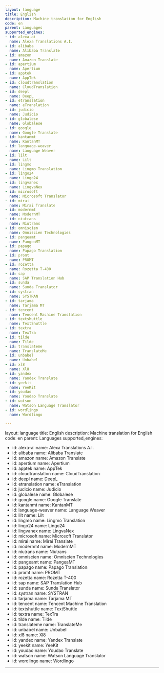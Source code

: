 ```yaml
---
layout: language
title: English
description: Machine translation for English
code: en
parent: Languages
supported_engines:
- id: alexa-ai
  name: Alexa Translations A.I.
- id: alibaba
  name: Alibaba Translate
- id: amazon
  name: Amazon Translate
- id: apertium
  name: Apertium
- id: apptek
  name: AppTek
- id: cloudtranslation
  name: CloudTranslation
- id: deepl
  name: DeepL
- id: etranslation
  name: eTranslation
- id: judicio
  name: Judicio
- id: globalese
  name: Globalese
- id: google
  name: Google Translate
- id: kantanmt
  name: KantanMT
- id: language-weaver
  name: Language Weaver
- id: lilt
  name: Lilt
- id: lingmo
  name: Lingmo Translation
- id: lingo24
  name: Lingo24
- id: lingvanex
  name: LingvaNex
- id: microsoft
  name: Microsoft Translator
- id: mirai
  name: Mirai Translate
- id: modernmt
  name: ModernMT
- id: niutrans
  name: Niutrans
- id: omniscien
  name: Omniscien Technologies
- id: pangeamt
  name: PangeaMT
- id: papago
  name: Papago Translation
- id: promt
  name: PROMT
- id: rozetta
  name: Rozetta T-400
- id: sap
  name: SAP Translation Hub
- id: sunda
  name: Sunda Translator
- id: systran
  name: SYSTRAN
- id: tarjama
  name: Tarjama MT
- id: tencent
  name: Tencent Machine Translation
- id: textshuttle
  name: TextShuttle
- id: textra
  name: TexTra
- id: tilde
  name: Tilde
- id: translateme
  name: TranslateMe
- id: unbabel
  name: Unbabel
- id: xl8
  name: Xl8
- id: yandex
  name: Yandex Translate
- id: yeekit
  name: YeeKit
- id: youdao
  name: Youdao Translate
- id: watson
  name: Watson Language Translator
- id: wordlingo
  name: Wordlingo

---
```


layout: language
title: English
description: Machine translation for English
code: en
parent: Languages
supported_engines:
- id: alexa-ai
  name: Alexa Translations A.I.
- id: alibaba
  name: Alibaba Translate
- id: amazon
  name: Amazon Translate
- id: apertium
  name: Apertium
- id: apptek
  name: AppTek
- id: cloudtranslation
  name: CloudTranslation
- id: deepl
  name: DeepL
- id: etranslation
  name: eTranslation
- id: judicio
  name: Judicio
- id: globalese
  name: Globalese
- id: google
  name: Google Translate
- id: kantanmt
  name: KantanMT
- id: language-weaver
  name: Language Weaver
- id: lilt
  name: Lilt
- id: lingmo
  name: Lingmo Translation
- id: lingo24
  name: Lingo24
- id: lingvanex
  name: LingvaNex
- id: microsoft
  name: Microsoft Translator
- id: mirai
  name: Mirai Translate
- id: modernmt
  name: ModernMT
- id: niutrans
  name: Niutrans
- id: omniscien
  name: Omniscien Technologies
- id: pangeamt
  name: PangeaMT
- id: papago
  name: Papago Translation
- id: promt
  name: PROMT
- id: rozetta
  name: Rozetta T-400
- id: sap
  name: SAP Translation Hub
- id: sunda
  name: Sunda Translator
- id: systran
  name: SYSTRAN
- id: tarjama
  name: Tarjama MT
- id: tencent
  name: Tencent Machine Translation
- id: textshuttle
  name: TextShuttle
- id: textra
  name: TexTra
- id: tilde
  name: Tilde
- id: translateme
  name: TranslateMe
- id: unbabel
  name: Unbabel
- id: xl8
  name: Xl8
- id: yandex
  name: Yandex Translate
- id: yeekit
  name: YeeKit
- id: youdao
  name: Youdao Translate
- id: watson
  name: Watson Language Translator
- id: wordlingo
  name: Wordlingo

---
